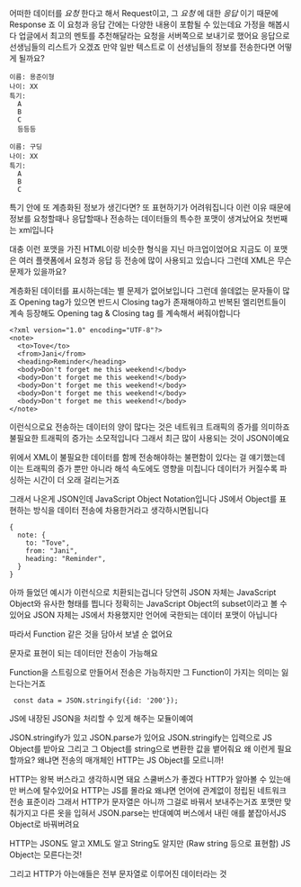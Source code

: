 어떠한 데이터를 *요청* 한다고 해서 Request이고, 그 *요청* 에 대한 *응답* 이기 때문에 Response 죠
이 요청과 응답 간에는 다양한 내용이 포함될 수 있는데요
가정을 해봅시다
업글에서 최고의 멘토를 추천해달라는 요청을 서버쪽으로 보내기로 했어요
응답으로 선생님들의 리스트가 오겠죠
만약 일반 텍스트로 이 선생님들의 정보를 전송한다면 어떻게 될까요?

```
이름: 용준이형
나이: XX
특기: 
  A
  B
  C
  등등등

이름: 구딩
나이: XX
특기:
  A
  B
  C
  ```
특기 안에 또 계층화된 정보가 생긴다면?
또 표현하기가 어려워집니다
이런 이유 때문에 정보를 요청할때나 응답할때나
전송하는 데이터들의 특수한 포맷이 생겨났어요
첫번째는 xml입니다


대충 이런 포맷을 가진
HTML이랑 비슷한 형식을 지닌 마크업이었어요
지금도 이 포맷은 여러 플랫폼에서 요청과 응답 등 전송에 많이 사용되고 있습니다
그런데 XML은 무슨 문제가 있을까요?

계층화된 데이터를 표시하는데는 별 문제가 없어보입니다
그런데 쓸데없는 문자들이 많죠
Opening tag가 있으면 반드시 Closing tag가 존재해야하고
반복된 엘리먼트들이 계속 등장해도 Opening tag & Closing tag
를 계속해서 써줘야합니다


``` 
<?xml version="1.0" encoding="UTF-8"?>
<note>
  <to>Tove</to>
  <from>Jani</from>
  <heading>Reminder</heading>
  <body>Don't forget me this weekend!</body>
  <body>Don't forget me this weekend!</body>
  <body>Don't forget me this weekend!</body>
  <body>Don't forget me this weekend!</body>
  <body>Don't forget me this weekend!</body>
</note>
 ```

이런식으로요
전송하는 데이터의 양이 많다는 것은 네트워크 트래픽의 증가를 의미하죠
불필요한 트래픽의 증가는 소모적입니다
그래서 최근 많이 사용되는 것이 JSON이예요

위에서 XML이 불필요한 데이터를 함께 전송해야하는 불편함이 있다는 걸 얘기했는데
이는 트래픽의 증가 뿐만 아니라 해석 속도에도 영향을 미칩니다
데이터가 커질수록 파싱하는 시간이 더 오래 걸리는거죠


그래서 나온게 JSON인데
JavaScript Object Notation입니다
JS에서 Object를 표현하는 방식을 데이터 전송에 차용한거라고 생각하시면됩니다

```
{
  note: {
    to: "Tove",
    from: "Jani",
    heading: "Reminder",
  }
}
```

아까 들었던 예시가 이런식으로 치환되는겁니다
당연히 JSON 자체는 JavaScript Object와 유사한 형태를 띕니다
정확히는 JavaScript Object의 subset이라고 볼 수 있어요
JSON 자체는 JS에서 차용했지만 언어에 국한되는 데이터 포맷이 아닙니다

따라서 Function 같은 것을 담아서 보낼 순 없어요

문자로 표현이 되는 데이터만 전송이 가능해요

Function을 스트링으로 만들어서 전송은 가능하지만 그 Function이 가지는 의미는 잃는다는거죠
```
 const data = JSON.stringify({id: '200'});  
 ```
JS에 내장된 JSON을 처리할 수 있게 해주는 모듈이예여

JSON.stringify가 있고
JSON.parse가 있어요
JSON.stringify는 입력으로 JS Object를 받아요
그리고 그 Object를 string으로 변환한 값을 뱉어줘요
왜 이런게 필요할까요?
왜냐면 전송의 매개체인 HTTP는 JS Object를 모르니까!

HTTP는 왕복 버스라고 생각하시면 돼요
스쿨버스가 좋겠다
HTTP가 알아볼 수 있는애만 버스에 탈수있어요
HTTP는 JS를 몰라요 왜냐면 언어에 관계없이 정립된 네트워크 전송 표준이라
그래서 HTTP가 문자열은 아니까 그걸로 바꿔서 보내주는거죠 포맷만 맞춰가지고
다른 옷을 입혀서
JSON.parse는 반대예여
버스에서 내린 애를 붙잡아서JS Object로 바꿔버려요

HTTP는 JSON도 알고 XML도 알고 String도 알지만 (Raw string 등으로 표현함)
JS Object는 모른다는것!

그리고 HTTP가 아는애들은 전부 문자열로 이루어진 데이터라는 것
